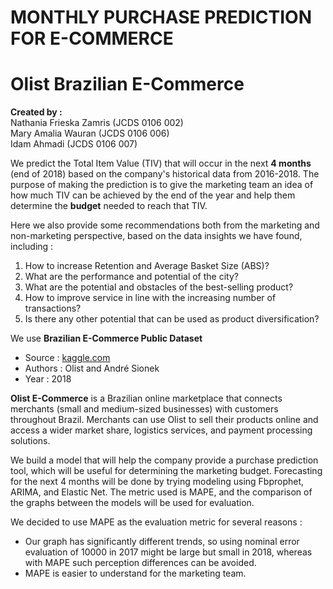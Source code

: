 # **MONTHLY PURCHASE PREDICTION FOR E-COMMERCE**
# Olist Brazilian E-Commerce

**Created by :**<br>
Nathania Frieska Zamris (JCDS 0106 002)<br>
Mary Amalia Wauran (JCDS 0106 006)<br>
Idam Ahmadi (JCDS 0106 007)<br>

We predict the Total Item Value (TIV) that will occur in the next **4 months** (end of 2018) based on the company's historical data from 2016-2018.
The purpose of making the prediction is to give the marketing team an idea of how much TIV can be achieved by the end of the year and help them determine the **budget** needed to reach that TIV.

Here we also provide some recommendations both from the marketing and non-marketing perspective, based on the data insights we have found, including :

1. How to increase Retention and Average Basket Size (ABS)?
1. What are the performance and potential of the city?
1. What are the potential and obstacles of the best-selling product?
1. How to improve service in line with the increasing number of transactions?
1. Is there any other potential that can be used as product diversification?

We use **Brazilian E-Commerce Public Dataset**
- Source : [kaggle.com](https://www.kaggle.com/datasets/olistbr/brazilian-ecommerce?select=olist_products_dataset.csv)
- Authors : Olist and André Sionek
- Year : 2018

**Olist E-Commerce** is a Brazilian online marketplace that connects merchants (small and medium-sized businesses) with customers throughout Brazil. Merchants can use Olist to sell their products online and access a wider market share, logistics services, and payment processing solutions.

We build a model that will help the company provide a purchase prediction tool, which will be useful for determining the marketing budget. Forecasting for the next 4 months will be done by trying modeling using Fbprophet, ARIMA, and Elastic Net. The metric used is MAPE, and the comparison of the graphs between the models will be used for evaluation.

We decided to use MAPE as the evaluation metric for several reasons :
- Our graph has significantly different trends, so using nominal error evaluation of 10000 in 2017 might be large but small in 2018, whereas with MAPE such perception differences can be avoided.
- MAPE is easier to understand for the marketing team.
